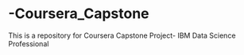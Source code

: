 # -Coursera_Capstone
This is a repository for Coursera Capstone Project- IBM Data Science Professional
